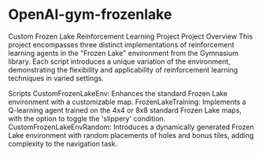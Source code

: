 # OpenAI-gym-frozenlake
Custom Frozen Lake Reinforcement Learning Project
Project Overview
This project encompasses three distinct implementations of reinforcement learning agents in the "Frozen Lake" environment from the Gymnasium library. Each script introduces a unique variation of the environment, demonstrating the flexibility and applicability of reinforcement learning techniques in varied settings.

Scripts
CustomFrozenLakeEnv: Enhances the standard Frozen Lake environment with a customizable map.
FrozenLakeTraining: Implements a Q-learning agent trained on the 4x4 or 8x8 standard Frozen Lake maps, with the option to toggle the 'slippery' condition.
CustomFrozenLakeEnvRandom: Introduces a dynamically generated Frozen Lake environment with random placements of holes and bonus tiles, adding complexity to the navigation task.
